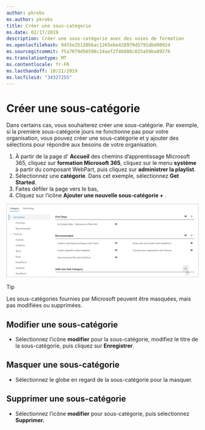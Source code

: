 ```yaml
---
author: pkrebs
ms.author: pkrebs
title: Créer une sous-catégorie
ms.date: 02/17/2019
description: Créer une sous-catégorie avec des voies de formation
ms.openlocfilehash: 9455e35120bbac1265ebe428979d5791dbd00924
ms.sourcegitcommit: f5a7079d56598c14aef2f4b886c025a59ba89276
ms.translationtype: MT
ms.contentlocale: fr-FR
ms.lasthandoff: 10/21/2019
ms.locfileid: "34327255"
---
```

# <a name="create-a-subcategory"></a>Créer une sous-catégorie 
Dans certains cas, vous souhaiterez créer une sous-catégorie. Par exemple, si la première sous-catégorie jours ne fonctionne pas pour votre organisation, vous pouvez créer une sous-catégorie et y ajouter des sélections pour répondre aux besoins de votre organisation. 

1. À partir de la page d' **Accueil** des chemins d’apprentissage Microsoft 365, cliquez sur **formation Microsoft 365**, cliquez sur le menu **système** à partir du composant WebPart, puis cliquez sur **administrer la playlist**. 
2. Sélectionnez une **catégorie**. Dans cet exemple, sélectionnez **Get Started**.  
3. Faites défiler la page vers le bas, 
3. Cliquez sur l’icône **Ajouter une nouvelle sous-catégorie +** .  

![CG-newsubcategory. png](media/cg-newsubcategory.png)

> [!TIP]
> Les sous-catégories fournies par Microsoft peuvent être masquées, mais pas modifiées ou supprimées. 

## <a name="edit-a-subcategory"></a>Modifier une sous-catégorie
- Sélectionnez l’icône **modifier** pour la sous-catégorie, modifiez le titre de la sous-catégorie, puis cliquez sur **Enregistrer**.

## <a name="hide-a-subcategory"></a>Masquer une sous-catégorie
- Sélectionnez le globe en regard de la sous-catégorie pour la masquer. 

## <a name="delete-a-subcategory"></a>Supprimer une sous-catégorie
- Sélectionnez l’icône **modifier** pour sous-catégorie, puis sélectionnez **Supprimer.** 

